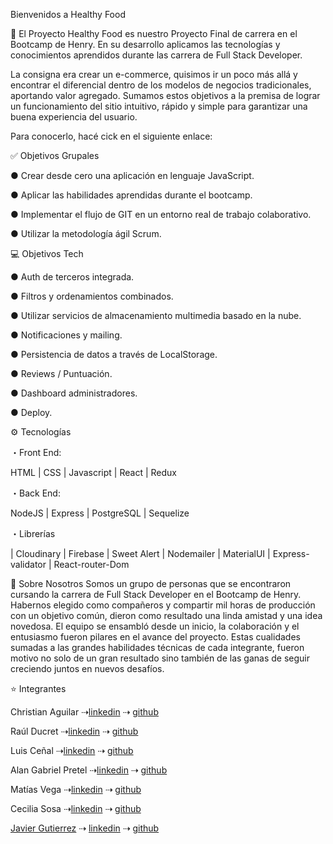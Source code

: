 Bienvenidos a Healthy Food
 
🚀 El Proyecto
Healthy Food es nuestro Proyecto Final de carrera en el Bootcamp de Henry. En su desarrollo aplicamos las tecnologías y conocimientos aprendidos durante las carrera de Full Stack Developer.

 
La consigna era crear un e-commerce, quisimos ir un poco más allá y encontrar el diferencial dentro de los modelos de negocios tradicionales, aportando valor agregado. Sumamos estos objetivos a la premisa de lograr un funcionamiento del sitio intuitivo, rápido y simple para garantizar una buena experiencia del usuario.

Para conocerlo, hacé cick en el siguiente enlace: 

✅ Objetivos Grupales

● Crear desde cero una aplicación en lenguaje JavaScript.

● Aplicar las habilidades aprendidas durante el bootcamp.

● Implementar el flujo de GIT en un entorno real de trabajo colaborativo.

● Utilizar la metodología ágil Scrum.
 
💻 Objetivos Tech

● Auth de terceros integrada.

● Filtros y ordenamientos combinados.

● Utilizar servicios de almacenamiento multimedia basado en la nube.

● Notificaciones y mailing.

● Persistencia de datos a través de LocalStorage.

● Reviews / Puntuación.

● Dashboard administradores.

● Deploy.
 
⚙ Tecnologías

・Front End:

HTML | CSS | Javascript | React | Redux 

・Back End:

NodeJS | Express | PostgreSQL | Sequelize

・Librerías

| Cloudinary | Firebase | Sweet Alert | Nodemailer | MaterialUI | Express-validator | React-router-Dom
 
🖤 Sobre Nosotros
Somos un grupo de personas que se encontraron cursando la carrera de Full Stack Developer en el Bootcamp de Henry. Habernos elegido como compañeros y compartir mil horas de producción con un objetivo común, dieron como resultado una linda amistad y una idea novedosa. 
El equipo se ensambló desde un inicio, la colaboración y el entusiasmo fueron pilares en el avance del proyecto. Estas cualidades sumadas a las grandes habilidades técnicas de cada integrante, fueron motivo no solo de un gran resultado sino también de las ganas de seguir creciendo juntos en nuevos desafíos.

⭐ Integrantes

Christian Aguilar ⇢[linkedin](https://www.linkedin.com/in/christian-aguilar-rojas-5917b9237/) ⇢ [github](https://github.com/xchristx)


Raúl Ducret ⇢[linkedin](https://www.linkedin.com/in/raulducret/) ⇢ [github](https://github.com/red1730)

Luis Ceñal ⇢[linkedin](https://www.linkedin.com/in/luis-ce%C3%B1al-35051b51/) ⇢ [github](https://github.com/luchocenial)

Alan Gabriel Pretel ⇢[linkedin](https://www.linkedin.com/in/gabriel-pretel-2ab1551b7/) ⇢ [github](https://github.com/Gabipretel)

Matías Vega  ⇢[linkedin](https://www.linkedin.com/in/mat%C3%ADas-vega-98a527239/) ⇢ [github](https://github.com/ElMatiVega)

Cecilia Sosa ⇢[linkedin](https://www.linkedin.com/in/cecilia-sosa-56702b94/) ⇢ [github](https://github.com/mcecisosa)

[Javier Gutierrez](https://dkndrd.com) ⇢ [linkedin](https://www.linkedin.com/in/dukindroid) ⇢ [github](https://github.com/dukindroid)





